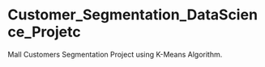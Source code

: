 # Customer_Segmentation_DataScience_Projetc
Mall Customers Segmentation Project using K-Means Algorithm.
